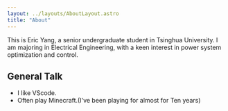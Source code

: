 ```yaml
---
layout: ../layouts/AboutLayout.astro
title: "About"
---
```


This is Eric Yang, a senior undergraduate student in Tsinghua University.
I am majoring in Electrical Engineering, with a keen interest in power system optimization and control.

## General Talk

- I like VScode.
- Often play Minecraft.(I've been playing for almost for Ten years)
